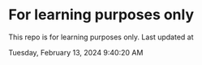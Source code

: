 # For learning purposes only
This repo is for learning purposes only.
Last updated at

Tuesday, February 13, 2024 9:40:20 AM

